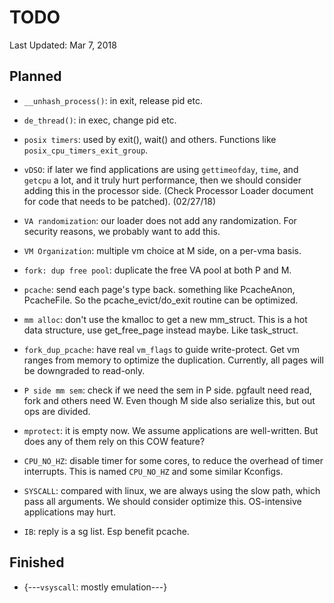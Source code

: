 # TODO

Last Updated: Mar 7, 2018

## Planned

- `__unhash_process()`: in exit, release pid etc.
- `de_thread()`: in exec, change pid etc.

- `posix timers`: used by exit(), wait() and others. Functions like `posix_cpu_timers_exit_group`.

- `vDSO`: if later we find applications are using `gettimeofday`, `time`, and `getcpu` a lot, and it truly hurt performance, then we should consider adding this in the processor side. (Check Processor Loader document for code that needs to be patched). (02/27/18)

- `VA randomization`: our loader does not add any randomization. For security reasons, we probably want to add this.

- `VM Organization`: multiple vm choice at M side, on a per-vma basis.

- `fork: dup free pool`: duplicate the free VA pool at both P and M.

- `pcache`: send each page's type back. something like PcacheAnon, PcacheFile. So the pcache_evict/do_exit routine can be optimized.

- `mm alloc`: don't use the kmalloc to get a new mm_struct. This is a hot data structure, use get_free_page instead maybe. Like task_struct.

- `fork_dup_pcache`: have real `vm_flags` to guide write-protect. Get vm ranges from memory to optimize the duplication. Currently, all pages will be downgraded to read-only.

- `P side mm sem`: check if we need the sem in P side. pgfault need read, fork and others need W. Even though M side also serialize this, but  out ops are divided.

- `mprotect`: it is empty now. We assume applications are well-written. But does any of them rely on this COW feature?

- `CPU_NO_HZ`: disable timer for some cores, to reduce the overhead of timer interrupts. This is named `CPU_NO_HZ` and some similar Kconfigs.

- `SYSCALL`: compared with linux, we are always using the slow path, which pass all arguments. We should consider optimize this. OS-intensive applications may hurt.

- `IB`: reply is a sg list. Esp benefit pcache.

## Finished

- {---`vsyscall`: mostly emulation---}
